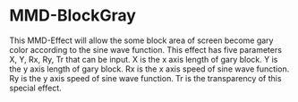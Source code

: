 # MMD-BlockGray
This MMD-Effect will allow the some block area of screen become gary color according to the sine wave function.
This effect has five parameters X, Y, Rx, Ry, Tr that can be input.
X is the x axis length of gary block.
Y is the y axis length of gary block.
Rx is the x axis speed of sine wave function.
Ry is the y axis speed of sine wave function.
Tr is the transparency of this special effect.
